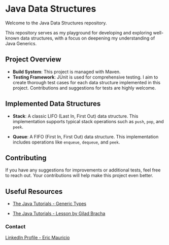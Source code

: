 # Java Data Structures

Welcome to the Java Data Structures repository.

This repository serves as my playground for developing and exploring well-known data structures, with a focus on deepening my understanding of Java Generics.

## Project Overview

- **Build System**: This project is managed with Maven.
- **Testing Framework**: JUnit is used for comprehensive testing. I aim to create thorough test cases for each data structure implemented in this project. Contributions and suggestions for tests are highly welcome.

## Implemented Data Structures

- **Stack**: A classic LIFO (Last In, First Out) data structure. This implementation supports typical stack operations such as `push`, `pop`, and `peek`.

- **Queue**: A FIFO (First In, First Out) data structure. This implementation includes operations like `enqueue`, `dequeue`, and `peek`.

## Contributing

If you have any suggestions for improvements or additional tests, feel free to reach out. Your contributions will help make this project even better.

## Useful Resources

- [The Java Tutorials - Generic Types](https://docs.oracle.com/javase/tutorial/java/generics/types.html)

- [The Java Tutorials - Lesson by Gilad Bracha](https://docs.oracle.com/javase/tutorial/extra/generics/index.html)

### Contact

[LinkedIn Profile - Eric Mauricio](https://www.linkedin.com/in/ericmau/)
